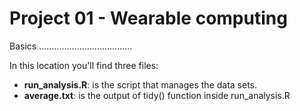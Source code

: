 Project 01 - Wearable computing
===============================

Basics
.....................................

In this location you'll find three files:

- **run_analysis.R**: is the script that manages the data sets.
- **average.txt**: is the output of tidy() function inside run_analysis.R
